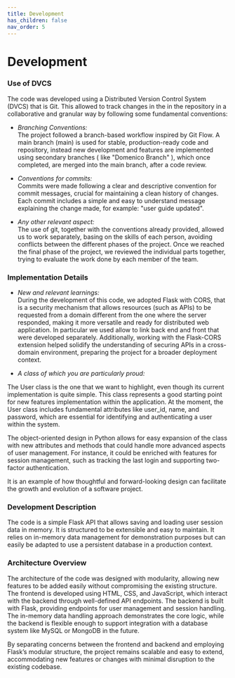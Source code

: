 ```yaml
---
title: Development
has_children: false
nav_order: 5
---
```


# Development

### Use of DVCS

The code was developed using a Distributed Version Control System (DVCS) that is Git. This allowed to track changes in the in the repository in a collaborative and granular way by following some fundamental conventions:

- *Branching Conventions:*  
  The project followed a branch-based workflow inspired by Git Flow. A main branch (main) is used for stable, production-ready code and repository, instead new development and features are implemented using secondary branches ( like "Domenico Branch" ), which once completed, are merged into the main branch, after a code review.

- *Conventions for commits:*  
  Commits were made following a clear and descriptive convention for commit messages, crucial for maintaining a clean history of changes. Each commit includes a simple and easy to understand message explaining the change made, for example: "user guide updated".

- *Any other relevant aspect:*  
The use of git, together with the conventions already provided, allowed us to work separately, basing on the skills of each person, avoiding conflicts between the different phases of the project. 
Once we reached the final phase of the project, we reviewed the individual parts together, trying to evaluate the work done by each member of the team.

### Implementation Details

- *New and relevant learnings:*  
  During the development of this code, we adopted  Flask with CORS, that is a security mechanism that allows resources (such as APIs) to be requested from a domain different from the one where the server responded, making it more versatile and ready for distributed web application. In particular we used allow to link back end and front that were developed separately.
  Additionally, working with the Flask-CORS extension helped solidify the understanding of securing APIs in a cross-domain environment, preparing the project for a broader deployment context.


- *A class of which you are particularly proud:*  
  
The User class is the one that we want to highlight, even though its current implementation is quite simple. This class represents a good starting point for new features implementation within the application. At the moment, the User class includes fundamental attributes like user_id, name, and password, which are essential for identifying and authenticating a user within the system.

 The object-oriented design in Python allows for easy expansion of the class with new attributes and methods that could handle more advanced aspects of user management. For instance, it could be enriched with features for session management, such as tracking the last login and supporting two-factor authentication. 

It is an example of how thoughtful and forward-looking design can facilitate the growth and evolution of a software project.

### Development Description

The code is a simple Flask API that allows saving and loading user session data in memory. It is structured to be extensible and easy to maintain. It relies on in-memory data management for demonstration purposes but can easily be adapted to use a persistent database in a production context. 

### Architecture Overview

The architecture of the code was designed with modularity, allowing new features to be added easily without compromising the existing structure.
 The frontend is developed using HTML, CSS, and JavaScript, which interact with the backend through well-defined API endpoints. The backend is built with Flask, providing endpoints for user management and session handling. The in-memory data handling approach demonstrates the core logic, while the backend is flexible enough to support integration with a database system like MySQL or MongoDB in the future.

By separating concerns between the frontend and backend and employing Flask’s modular structure, the project remains scalable and easy to extend, accommodating new features or changes with minimal disruption to the existing codebase.
